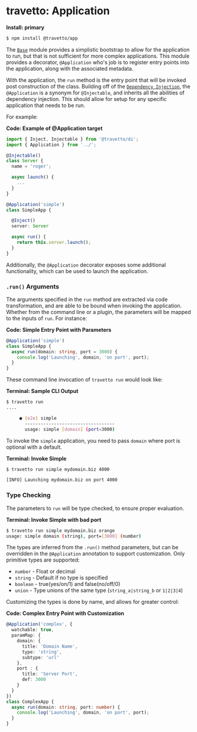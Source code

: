 travetto: Application
===

**Install: primary**
```bash
$ npm install @travetto/app
```
The [`Base`](https://github.com/travetto/travetto/tree/master/module/base) module provides a simplistic bootstrap to allow for the application to run, but that is not sufficient for more complex applications. This module provides a decorator, `@Application` who's job is to register entry points into the application, along with the associated metadata. 

With the application, the `run` method is the entry point that will be invoked post construction of the class. Building off of the [`Dependency Injection`](https://github.com/travetto/travetto/tree/master/module/di), the `@Application` is a synonym for `@Injectable`, and inherits all the abilities of dependency injection.  This should allow for setup for any specific application that needs to be run.

For example:

**Code: Example of @Application target**
```typescript
import { Inject, Injectable } from '@travetto/di';
import { Application } from '../';

@Injectable()
class Server {
  name = 'roger';

  async launch() {
    ...
  }
}

@Application('simple')
class SimpleApp {

  @Inject()
  server: Server

  async run() {
    return this.server.launch();
  }
}
```

Additionally, the `@Application` decorator exposes some additional functionality, which can be used to launch the application. 

### `.run()` Arguments

The arguments specified in the `run` method are extracted via code transformation, and are able to be bound when invoking the application.  Whether from the command line or a plugin, the parameters will be mapped to the inputs of `run`.  For instance:

**Code: Simple Entry Point with Parameters**
```typescript
@Application('simple')
class SimpleApp {
  async run(domain: string, port = 3000) {
    console.log('Launching', domain, 'on port', port);
  }
}
```

These command line invocation of `travetto run` would look like:

**Terminal: Sample CLI Output**
```bash
$ travetto run
....

     ● [e2e] simple
       ----------------------------------
       usage: simple [domain] (port=3000)
```

To invoke the `simple` application, you need to pass `domain` where port is optional with a default.

**Terminal: Invoke Simple**
```bash
$ travetto run simple mydomain.biz 4000

[INFO] Launching mydomain.biz on port 4000
```

### Type Checking

The parameters to `run` will be type checked, to ensure proper evaluation.

**Terminal: Invoke Simple with bad port**
```bash
$ travetto run simple mydomain.biz orange
usage: simple domain (string), port=[3000] (number)
```

The types are inferred from the `.run()` method parameters, but can be overridden in the `@Application` annotation to support customization. Only primitive types are supported:
* `number` - Float or decimal
* `string` - Default if no type is specified
* `boolean` - true(yes/on/1) and false(no/off/0)
* `union` - Type unions of the same type (`string_a|string_b` or `1|2|3|4`)

Customizing the types is done by name, and allows for greater control:

**Code: Complex Entry Point with Customization**
```typescript
@Application('complex', {
  watchable: true,
  paramMap: {
    domain: {
      title: 'Domain Name',
      type: 'string',
      subtype: 'url'      
    },
    port : {
      title: 'Server Port',
      def: 3000
    }
  }
})
class ComplexApp {
  async run(domain: string, port: number) {
    console.log('Launching', domain, 'on port', port);
  }
}
```